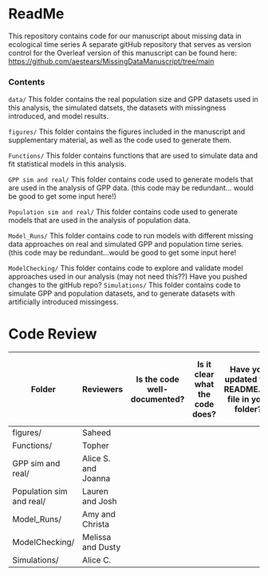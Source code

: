 # ReadMe

 This repository contains code for our manuscript about missing data in ecological time series
 A separate gitHub repository that serves as version control for the Overleaf version of this manuscript can be found here: https://github.com/aestears/MissingDataManuscript/tree/main

### Contents
`data/` This folder contains the real population size and GPP datasets used in this analysis, the simulated datsets, the datasets with missingness introduced, and model results. 

`figures/` This folder contains the figures included in the manuscript and supplementary material, as well as the code used to generate them. 

`Functions/` This folder contains functions that are used to simulate data and fit statistical models in this analysis. 

`GPP sim and real/` This folder contains code used to generate models that are used in the analysis of GPP data. (this code may be redundant... would be good to get some input here!)

`Population sim and real/` This folder contains code used to generate models that are used in the analysis of population data. 

`Model_Runs/` This folder contains code to run models with different missing data approaches on real and simulated GPP and population time series. (this code may be redundant...would be good to get some input here!

`ModelChecking/` This folder contains code to explore and validate model approaches used in our analysis (may not need this??) 
Have you pushed changes to the gitHub repo?
`Simulations/` This folder contains code to simulate GPP and population datasets, and to generate datasets with artificially introduced missingess. 


# Code Review

| Folder                   | Reviewers | Is the code  well-documented? | Is it clear what  the code does? | Have you updated the README.md  file in your folder? | Have you pushed changes  to the gitHub repo? |
|--------------------------|-----------|-------------------------------|----------------------------------|------------------------------------------------------|----------------------------------------------|
| figures/                 |     Saheed      |                               |                                  |                                                      |                                              |
| Functions/               |    Topher       |                               |                                  |                                                      |                                              |
| GPP sim and real/        |    Alice S. and Joanna       |                               |                                  |                                                      |                                              |
| Population sim and real/ |     Lauren and Josh      |                               |                                  |                                                      |                                              |
| Model_Runs/              |     Amy and Christa      |                               |                                  |                                                      |                                              |
| ModelChecking/           |     Melissa and Dusty      |                               |                                  |                                                      |                                              |
| Simulations/             |      Alice C.      |                               |                                  |                                                      |                                              |
